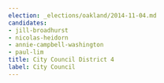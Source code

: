 ```yaml
---
election: _elections/oakland/2014-11-04.md
candidates:
- jill-broadhurst
- nicolas-heidorn
- annie-campbell-washington
- paul-lim
title: City Council District 4
label: City Council
---
```

